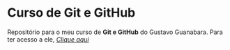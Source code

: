 # Curso de Git e GitHub

Repositório para o meu curso de **Git e GitHub** do Gustavo Guanabara.
Para ter acesso a ele, *[Clique aqui](https://www.cursoemvideo.com/curso/curso-de-git-e-github/)*
